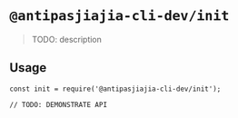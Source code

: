 # `@antipasjiajia-cli-dev/init`

> TODO: description

## Usage

```
const init = require('@antipasjiajia-cli-dev/init');

// TODO: DEMONSTRATE API
```
